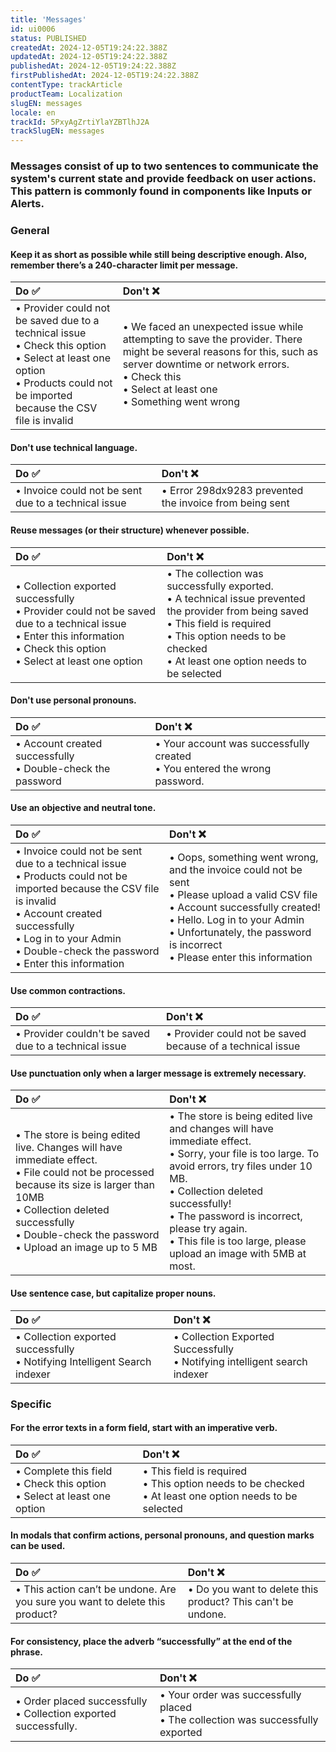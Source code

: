 ```yaml
---
title: 'Messages'
id: ui0006
status: PUBLISHED
createdAt: 2024-12-05T19:24:22.388Z
updatedAt: 2024-12-05T19:24:22.388Z
publishedAt: 2024-12-05T19:24:22.388Z
firstPublishedAt: 2024-12-05T19:24:22.388Z
contentType: trackArticle
productTeam: Localization
slugEN: messages
locale: en
trackId: 5PxyAgZrtiYlaYZBTlhJ2A
trackSlugEN: messages
---
```


### Messages consist of up to two sentences to communicate the system's current state and provide feedback on user actions. This pattern is commonly found in components like Inputs or Alerts.

### General

#### Keep it as short as possible while still being descriptive enough. Also, remember there’s a 240-character limit per message.

| Do ✅ | Don't ❌ |
| :---- | :---- |
| • Provider could not be saved due to a technical issue <br> • Check this option <br> • Select at least one option <br> • Products could not be imported because the CSV file is invalid | • We faced an unexpected issue while attempting to save the provider. There might be several reasons for this, such as server downtime or network errors. <br> • Check this <br> • Select at least one <br> • Something went wrong |

#### Don't use technical language.

| Do ✅ | Don't ❌ |
| :---- | :---- |
| • Invoice could not be sent due to a technical issue | • Error 298dx9283 prevented the invoice from being sent |

#### Reuse messages (or their structure) whenever possible.

| Do ✅ | Don't ❌ |
| :---- | :---- |
| • Collection exported successfully <br> • Provider could not be saved due to a technical issue <br> • Enter this information <br> • Check this option <br> • Select at least one option | • The collection was successfully exported. <br> • A technical issue prevented the provider from being saved <br> • This field is required <br> • This option needs to be checked <br> • At least one option needs to be selected |

#### Don't use personal pronouns.

| Do ✅ | Don't ❌ |
| :---- | :---- |
| • Account created successfully <br> • Double-check the password | • Your account was successfully created <br> • You entered the wrong password. |

#### Use an objective and neutral tone.

| Do ✅ | Don't ❌ |
| :---- | :---- |
| • Invoice could not be sent due to a technical issue <br> • Products could not be imported because the CSV file is invalid <br> • Account created successfully <br> • Log in to your Admin <br> • Double-check the password <br> • Enter this information | • Oops, something went wrong, and the invoice could not be sent <br> • Please upload a valid CSV file <br> • Account successfully created! <br> • Hello. Log in to your Admin <br> • Unfortunately, the password is incorrect <br> • Please enter this information |

#### Use common contractions.

| Do ✅ | Don't ❌ |
| :---- | :---- |
| • Provider couldn't be saved due to a technical issue | • Provider could not be saved because of a technical issue |

#### Use punctuation only when a larger message is extremely necessary.

| Do ✅ | Don't ❌ |
| :---- | :---- |
| • The store is being edited live. Changes will have immediate effect. <br> • File could not be processed because its size is larger than 10MB <br> • Collection deleted successfully <br> • Double-check the password <br> • Upload an image up to 5 MB | • The store is being edited live and changes will have immediate effect. <br> • Sorry, your file is too large. To avoid errors, try files under 10 MB. <br> • Collection deleted successfully! <br> • The password is incorrect, please try again. <br> • This file is too large, please upload an image with 5MB at most. |

#### Use sentence case, but capitalize proper nouns.

| Do ✅ | Don't ❌ |
| :---- | :---- |
| • Collection exported successfully <br> • Notifying Intelligent Search indexer | • Collection Exported Successfully <br> • Notifying intelligent search indexer |

### Specific

#### For the error texts in a form field, start with an imperative verb.

| Do ✅ | Don't ❌ |
| :---- | :---- |
| • Complete this field <br> • Check this option <br> • Select at least one option | • This field is required <br> • This option needs to be checked <br> • At least one option needs to be selected |

#### In modals that confirm actions, personal pronouns, and question marks can be used.

| Do ✅ | Don't ❌ |
| :---- | :---- |
| • This action can’t be undone. Are you sure you want to delete this product? | • Do you want to delete this product? This can't be undone. |

#### For consistency, place the adverb “successfully” at the end of the phrase.

| Do ✅ | Don't ❌ |
| :---- | :---- |
| • Order placed successfully <br> • Collection exported successfully. | • Your order was successfully placed <br> • The collection was successfully exported |
